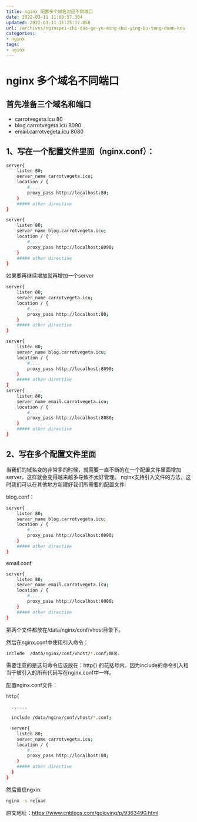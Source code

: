 ```yaml
---
title: nginx 配置多个域名对应不同端口
date: 2022-03-11 11:03:57.304
updated: 2022-03-11 11:25:17.058
url: /archives/nginxpei-zhi-duo-ge-yu-ming-dui-ying-bu-tong-duan-kou
categories: 
- nginx
tags: 
- nginx
---
```


# nginx 多个域名不同端口
## 首先准备三个域名和端口
- carrotvegeta.icu  80
- blog.carrotvegeta.icu 8090
- email.carrotvegeta.icu 8080
<!--more-->
## 1、写在一个配置文件里面（nginx.conf）：

```bash
server{
    listen 80;
    server_name carrotvegeta.icu;
    location / {
        #....
        proxy_pass http://localhost:80;
    }
    ##### other directive
}

server{
    listen 80;
    server_name blog.carrotvegeta.icu;
    location / {
        #....
        proxy_pass http://localhost:8090;
    }
    ##### other directive
}
```

如果要再继续增加就再增加一个server

```bash
server{
    listen 80;
    server_name carrotvegeta.icu;
    location / {
        #....
        proxy_pass http://localhost:80;
    }
    ##### other directive
}

server{
    listen 80;
    server_name blog.carrotvegeta.icu;
    location / {
        #....
        proxy_pass http://localhost:8090;
    }
    ##### other directive
}
server{
    listen 80;
    server_name email.carrotvegeta.icu;
    location / {
        #....
        proxy_pass http://localhost:8080;
    }
    ##### other directive
}
```
## 2、写在多个配置文件里面
  当我们的域名变的非常多的时候，就需要一直不断的在一个配置文件里面增加server，这样就会变得越来越多导致不太好管理。
  nginx支持引入文件的方法，这时我们可以在其他地方新建好我们所需要的配置文件:

blog.conf：
```bash
server{
    listen 80;
    server_name blog.carrotvegeta.icu;
    location / {
        #....
        proxy_pass http://localhost:8090;
    }
    ##### other directive
}
```

email.conf

```bash
server{
    listen 80;
    server_name email.carrotvegeta.icu;
    location / {
        #....
        proxy_pass http://localhost:8080;
    }
    ##### other directive
}
```

把两个文件都放在/data/nginx/conf/vhost目录下。

然后在nginx.conf中使用引入命令：
```bash
include  /data/nginx/conf/vhost/*.conf;即可。
```
需要注意的是这句命令应该放在：http{}  的花括号内。因为include的命令引入相当于被引入的所有代码写在nginx.conf中一样。

配置nginx.conf文件：

```bash
http{

  ......

  include /data/nginx/conf/vhost/*.conf;

  server{
    listen 80;
    server_name carrotvegeta.icu;
    location / {
        #....
        proxy_pass http://localhost:80;
    }
    ##### other directive
  }
}
```

然后重启ngxin:
```bash
nginx -s reload
```

原文地址：https://www.cnblogs.com/goloving/p/9363490.html
